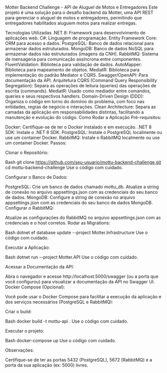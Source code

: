Motter Backend Challenge - API de Aluguel de Motos e Entregadores
Este projeto é uma solução para o desafio backend da Motter, uma API REST para gerenciar o aluguel de motos e entregadores, permitindo que entregadores habilitados aluguem motos para realizar entregas.

Tecnologias Utilizadas
.NET 8: Framework para desenvolvimento de aplicações web.
C#: Linguagem de programação.
Entity Framework Core: ORM para acesso a dados.
PostgreSQL: Banco de dados relacional para armazenar dados estruturados.
MongoDB: Banco de dados NoSQL para armazenar dados não estruturados (imagens da CNH).
RabbitMQ: Sistema de mensageria para comunicação assíncrona entre componentes.
FluentValidation: Biblioteca para validação de dados.
AutoMapper: Biblioteca para mapeamento de objetos.
MediatR: Biblioteca para implementação do padrão Mediator e CQRS.
Swagger/OpenAPI: Para documentação da API.
Arquitetura
CQRS (Command Query Responsibility Segregation): Separa as operações de leitura (queries) das operações de escrita (commands).
MediatR: Usado como mediador entre comandos, queries e seus respectivos handlers.
Domain-Driven Design (DDD): Organiza o código em torno do domínio do problema, com foco nas entidades, regras de negócio e interações.
Clean Architecture: Separa as camadas da aplicação em responsabilidades distintas, facilitando a manutenção e evolução do código.
Como Rodar a Aplicação
Pré-requisitos:

Docker: Certifique-se de ter o Docker instalado e em execução.
.NET 8 SDK: Instale o .NET 8 SDK.
PostgreSQL: Instale o PostgreSQL localmente ou use um container Docker.
RabbitMQ: Instale o RabbitMQ localmente ou use um container Docker.
Passos:

Clonar o Repositório:

Bash
git clone https://github.com/seu-usuario/mottu-backend-challenge.git
cd mottu-backend-challenge
Use o código com cuidado.

Configurar o Banco de Dados:

PostgreSQL:
Crie um banco de dados chamado mottu_db.
Atualize a string de conexão no arquivo appsettings.json com as credenciais do seu banco de dados.
MongoDB:
Configure a string de conexão no arquivo appsettings.json com as credenciais do seu banco de dados MongoDB.
Configurar o RabbitMQ:

Atualize as configurações do RabbitMQ no arquivo appsettings.json com as credenciais e o host corretos.
Rodar as Migrations:

Bash
dotnet ef database update --project Motter.Infrastructure
Use o código com cuidado.

Executar a Aplicação:

Bash
dotnet run --project Motter.API
Use o código com cuidado.

Acessar a Documentação da API:

Abra o navegador e acesse http://localhost:5000/swagger (ou a porta que você configurou) para visualizar a documentação da API no Swagger UI.
Docker Compose (Opcional):

Você pode usar o Docker Compose para facilitar a execução da aplicação e dos serviços necessários (PostgreSQL e RabbitMQ):

Criar o build:

Bash
docker build -t mottu-api .
Use o código com cuidado.

Executar o projeto:

Bash
docker-compose up
Use o código com cuidado.

Observações:

Certifique-se de ter as portas 5432 (PostgreSQL), 5672 (RabbitMQ) e a porta da sua aplicação (ex: 5000) livres.

